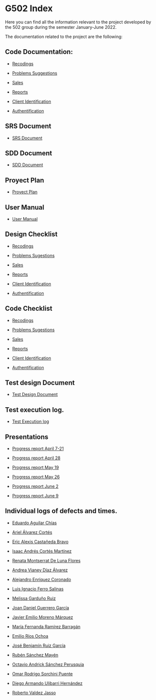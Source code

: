# G502 Index

Here you can find all the information relevant to the project developed 
by the 502 group during the semester January-June 2022.

The documentation related to the project are the following:


## Code Documentation:

* [Recodings](https://github.com/AmazonConnect-TECCEM-502/wiki/blob/main/Recordings.md)

* [Problems Suggestions](https://github.com/AmazonConnect-TECCEM-502/wiki/blob/main/ProblemsSuggestions.md)

* [Sales](https://github.com/AmazonConnect-TECCEM-502/wiki/blob/main/Sales.md)

* [Reports](https://github.com/AmazonConnect-TECCEM-502/wiki/blob/main/Reports.md)

* [Client Identification](https://github.com/AmazonConnect-TECCEM-502/wiki/blob/main/ClientAuthentication.md)

* [Authentification](https://github.com/AmazonConnect-TECCEM-502/wiki/blob/main/ClientAuthentication.md)



## SRS Document

* [SRS Document]()


## SDD Document

* [SDD Document]()


## Proyect Plan

* [Proyect Plan](https://docs.google.com/spreadsheets/d/1j-eL5tLAYuLl1fxj6zYnXZSwyR9XQF7A/edit?usp=sharing&ouid=105826448299569021198&rtpof=true&sd=true)


## User Manual

* [User Manual](https://drive.google.com/file/d/1X_oGoWmjCF785xYuWQI3OMMSA5Z9txXL/view?usp=sharing)


## Design Checklist

* [Recodings](https://drive.google.com/file/d/1ozgMxMfF1-_RuC6WcMJbiMXTiq2p6AOW/view?usp=sharing)

* [Problems Sugestions](https://docs.google.com/document/d/1mmeEVpxPip4X-iG74KczsBIX0P1eaLbGlRJz6UxiLVc/edit?usp=sharing)

* [Sales](https://drive.google.com/file/d/1SGfri-Sa3XiBAMm83KNiSVL0hYoSl9tO/view?usp=sharing)

* [Reports](https://drive.google.com/file/d/1qFirn-fAMDPhi3cM-DRO1lJZ8ALsyiqG/view?usp=sharing)

* [Client Identification](https://docs.google.com/document/d/14_QNDCCJyuAMVVVe6p97bh5UxmBTlRL-/edit?usp=sharing&ouid=107988042201745212129&rtpof=true&sd=true)

* [Authentification]()


## Code Checklist

* [Recodings](https://drive.google.com/file/d/1VggmkJwUQwzxHsVbGBxgh4kVAw9cIKIx/view?usp=sharing)

* [Problems Sugestions](https://docs.google.com/document/d/1mmeEVpxPip4X-iG74KczsBIX0P1eaLbGlRJz6UxiLVc/edit?usp=sharing)

* [Sales](https://drive.google.com/file/d/10degIvyBFE_ruBbw2iQOCdZKxgTlxWx_/view?usp=sharing)

* [Reports](https://drive.google.com/file/d/12v5He1DqHVX0_OS5kiQsOHcS9Ra3Kgoy/view?usp=sharing)

* [Client Identification](https://docs.google.com/document/d/1YhfzuIGwSR9ZChiF1aTZqqs5ikMm48iP8RSdtXGB94A/edit?usp=sharing)

* [Authentification]()


## Test design Document

* [Test Design Document]()


## Test execution log.

* [Test Execution log](https://docs.google.com/spreadsheets/d/1ZsxLeyiwxW1noq9LJ9v__RbeXftTAHisYtUafOZ5Nic/edit?usp=sharing)


## Presentations

* [Progress report April 7-21](https://drive.google.com/file/d/1dYSG-h50n6hVQAp8pef-GQxENcTbr00O/view?usp=sharing)

* [Progress report April 28](https://drive.google.com/file/d/1ajW7hyeaVW1Dfl2RrDohgaRrWse6fBM8/view?usp=sharing)

* [Progress report May 19](https://drive.google.com/file/d/1nb1EiA1eDgGPOU6eu0MB44akKi9t-Cns/view?usp=sharing)

* [Progress report May 26](https://drive.google.com/file/d/1YjuDt7gybi0Fq7bbJPYMjAJjzRwIHud5/view?usp=sharing)

* [Progress report June 2](https://drive.google.com/file/d/1PPWZP2bWmgZVsoJTID3XrIaxNiJatCFe/view?usp=sharing)

* [Progress report June 9](https://drive.google.com/file/d/1PemCcUuslmpCLyqNyIHhZkANWd-J4WDB/view?usp=sharing)
 

## Individual logs of defects and times.


* [Eduardo Aguilar Chías]()

* [Ariel Álvarez Cortés]()

* [Eric Alexis Castañeda Bravo]()

* [Isaac Andrés Cortés Martínez]()

* [Renata Montserrat De Luna Flores]()

* [Andrea Vianey Díaz Álvarez]()

* [Alejandro Enríquez Coronado]()

* [Luis Ignacio Ferro Salinas](https://drive.google.com/drive/folders/1NL7nlF4jCd1cbMPR92KRNEI3quwDm6rI?usp=sharing)

* [Melissa Garduño Ruiz]()

* [Joan Daniel Guerrero García](https://drive.google.com/drive/folders/1bZHm3fd-DRh5xe3qTrQdY-BcGv3AAtPo?usp=sharing)

* [Javier Emilio Moreno Márquez]()

* [María Fernanda Ramírez Barragán]()

* [Emilio Ríos Ochoa]()

* [José Benjamín Ruiz García]()

* [Rubén Sánchez Mayén]()

* [Octavio Andrick Sánchez Perusquia]()

* [Omar Rodrigo Sorchini Puente]()

* [Diego Armando Ulibarri Hernández]()

* [Roberto Valdez Jasso](https://drive.google.com/file/d/16xUvkUUTenKNRYeT7CGs64_u8qdfOinb/view?usp=sharing)









